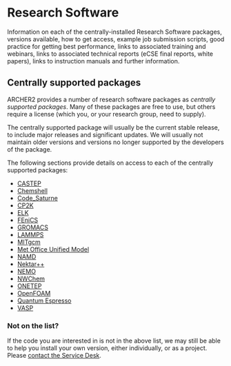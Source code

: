# Research Software

Information on each of the centrally-installed Research Software
packages, versions available, how to get access, example job submission
scripts, good practice for getting best performance, links to associated
training and webinars, links to associated technical reports (eCSE final
reports, white papers), links to instruction manuals and further
information.

## Centrally supported packages

ARCHER2 provides a number of research software packages as *centrally
supported packages*. Many of these packages are free to use, but others
require a license (which you, or your research group, need to supply).

The centrally supported package will usually be the current stable
release, to include major releases and significant updates. We will
usually not maintain older versions and versions no longer supported by
the developers of the package.

The following sections provide details on access to each of the
centrally supported packages:

  - [CASTEP](castep/castep.md)
  - [Chemshell](chemshell/chemshell.md)
  - [Code_Saturne](code-saturne/code-saturne.md)
  - [CP2K](cp2k/cp2k.md)
  - [ELK](elk/elk.md)
  - [FEniCS](fenics/fenics.md)
  - [GROMACS](gromacs/gromacs.md)
  - [LAMMPS](lammps/lammps.md)
  - [MITgcm](mitgcm/mitgcm.md)
  - [Met Office Unified Model](mo-unified-model/mo-unified-model.md)
  - [NAMD](namd/namd.md)
  - [Nektar++](nektarplusplus/nektarplusplus.md)
  - [NEMO](nemo/nemo.md)
  - [NWChem](nwchem/nwchem.md)
  - [ONETEP](onetep/onetep.md)
  - [OpenFOAM](openfoam/openfoam.md)
  - [Quantum Espresso](qe/qe.md)
  - [VASP](vasp/vasp.md)

### Not on the list?

If the code you are interested in is not in the above list, we may still
be able to help you install your own version, either individually, or as
a project. Please [contact the Service Desk](https://www.archer2.ac.uk/support-access/servicedesk.html).
